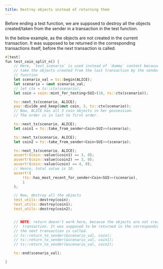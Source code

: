 ```yaml
---
title: Destroy objects instead of returning them
---
```


Before ending a test function, we are supposed to destroy all the objects created/taken from the sender in a transaction in the test function.

In the below example, as the objects are not created in the current transaction. It was supposed to be returned in the corresponding transactions itself, before the next transaction is called.

```rust
#[test]
fun test_coin_split_n() {
    // Here, `test_scenario` is used instead of `dummy` context because we want to
    // take the objects created from the last transaction by the sender using `take_from_sender()`
    // function
    let scenario_val = ts::begin(ALICE);
    let scenario = &mut scenario_val;
    // let ctx = ts::ctx(scenario);
    let coin = coin::mint_for_testing<SUI>(10, ts::ctx(scenario));

    ts::next_tx(scenario, ALICE);
    pay::divide_and_keep(&mut coin, 3, ts::ctx(scenario));
    // Now, ALICE has all 3 coin objects in her possession.
    // The order is in last to first order.

    ts::next_tx(scenario, ALICE);
    let coin1 = ts::take_from_sender<Coin<SUI>>(scenario);

    ts::next_tx(scenario, ALICE);
    let coin2 = ts::take_from_sender<Coin<SUI>>(scenario);

    ts::next_tx(scenario, ALICE);
    assert!(coin::value(&coin1) == 3, 0);
    assert!(coin::value(&coin2) == 3, 0);
    assert!(coin::value(&coin) == 4, 0);
    // Hence, total value is 10.
    assert!(
        !ts::has_most_recent_for_sender<Coin<SUI>>(scenario),
        1
    );

    // Now, destroy all the objects
    test_utils::destroy(coin);
    test_utils::destroy(coin1);
    test_utils::destroy(coin2);


    // NOTE: return doesn't work here, because the objects are not created in the current
    //  transaction. It was supposed to be returned in the corresponding transactions itself, before
    // the next transaction is called.
    // ts::return_to_sender(&scenario_val, coin);
    // ts::return_to_sender(&scenario_val, coin1);
    // ts::return_to_sender(&scenario_val, coin2);

    ts::end(scenario_val);

}
```
